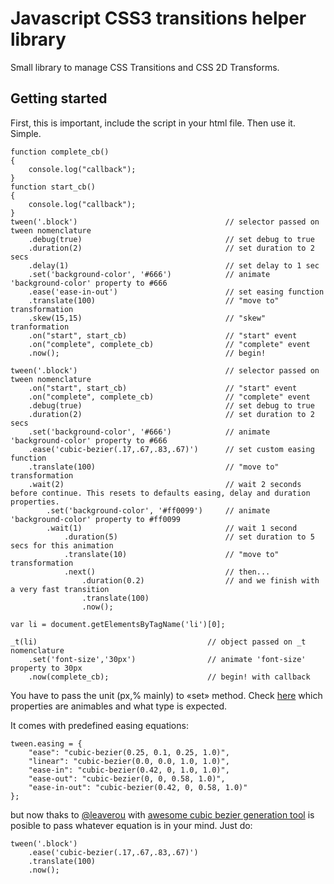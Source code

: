 # Javascript CSS3 transitions helper library
Small library to manage CSS Transitions and CSS 2D Transforms.

## Getting started

First, this is important, include the script in your html file.
Then use it. Simple.
	
	function complete_cb()
	{
		console.log("callback");
	}
	function start_cb()
	{
		console.log("callback");
	}
	tween('.block')									// selector passed on tween nomenclature
		.debug(true) 								// set debug to true
		.duration(2)								// set duration to 2 secs
		.delay(1)									// set delay to 1 sec
  		.set('background-color', '#666')			// animate 'background-color' property to #666
  		.ease('ease-in-out')						// set easing function
  		.translate(100)								// "move to" transformation
  		.skew(15,15)								// "skew" tranformation
  		.on("start", start_cb)						// "start" event
		.on("complete", complete_cb)				// "complete" event
  		.now();										// begin!

  	tween('.block')									// selector passed on tween nomenclature
		.on("start", start_cb)						// "start" event
		.on("complete", complete_cb)				// "complete" event
		.debug(true)								// set debug to true
		.duration(2)								// set duration to 2 secs
  		.set('background-color', '#666')			// animate 'background-color' property to #666
  		.ease('cubic-bezier(.17,.67,.83,.67)')		// set custom easing function
  		.translate(100)								// "move to" transformation
  		.wait(2)									// wait 2 seconds before continue. This resets to defaults easing, delay and duration properties.
  			.set('background-color', '#ff0099')		// animate 'background-color' property to #ff0099
  			.wait(1)								// wait 1 second
  				.duration(5)						// set duration to 5 secs for this animation
  				.translate(10)						// "move to" transformation
  				.next()								// then...
  					.duration(0.2)					// and we finish with a very fast transition
  					.translate(100)
  					.now();

  	var li = document.getElementsByTagName('li')[0];

  	_t(li)										// object passed on _t nomenclature
  		.set('font-size','30px')				// animate 'font-size' property to 30px
  		.now(complete_cb);						// begin! with callback

You have to pass the unit (px,% mainly) to «set» method. Check [here](http://www.w3.org/TR/css3-transitions/#animatable-css) which properties are animables and what type is expected.

It comes with predefined easing equations:
	
	tween.easing = {
		"ease": "cubic-bezier(0.25, 0.1, 0.25, 1.0)",
		"linear": "cubic-bezier(0.0, 0.0, 1.0, 1.0)",
		"ease-in": "cubic-bezier(0.42, 0, 1.0, 1.0)",
		"ease-out": "cubic-bezier(0, 0, 0.58, 1.0)",
		"ease-in-out": "cubic-bezier(0.42, 0, 0.58, 1.0)"
	};

but now thaks to [@leaverou](http://twitter.com/#!/leaverou) with [awesome cubic bezier generation tool](http://cubic-bezier.com/) is posible to pass whatever equation is in your mind. Just do:

	tween('.block')
		.ease('cubic-bezier(.17,.67,.83,.67)')
		.translate(100)
		.now();
